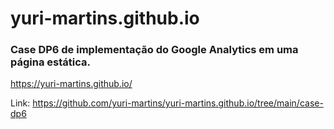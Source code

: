 # yuri-martins.github.io

### Case DP6 de implementação do Google Analytics em uma página estática. 

https://yuri-martins.github.io/

Link: https://github.com/yuri-martins/yuri-martins.github.io/tree/main/case-dp6
